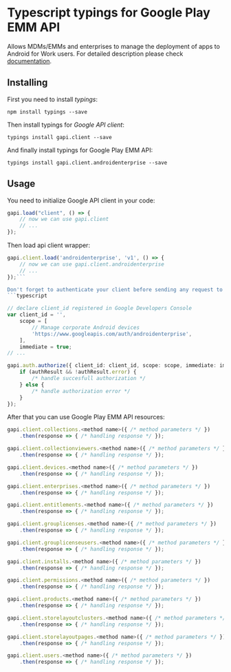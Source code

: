 # Typescript typings for Google Play EMM API
Allows MDMs/EMMs and enterprises to manage the deployment of apps to Android for Work users.
For detailed description please check [documentation](https://developers.google.com/android/work/play/emm-api).

## Installing

First you need to install *typings*:
```
npm install typings --save 
```

Then install typings for *Google API client*:
```
typings install gapi.client --save 
```

And finally install typings for Google Play EMM API:
```
typings install gapi.client.androidenterprise --save 
```

## Usage

You need to initialize Google API client in your code:
```typescript
gapi.load("client", () => { 
    // now we can use gapi.client
    // ... 
});
```

Then load api client wrapper:
```typescript
gapi.client.load('androidenterprise', 'v1', () => {
    // now we can use gapi.client.androidenterprise
    // ... 
});```

Don't forget to authenticate your client before sending any request to resources:
```typescript

// declare client_id registered in Google Developers Console
var client_id = '',
    scope = [     
        // Manage corporate Android devices
        'https://www.googleapis.com/auth/androidenterprise',
    ],
    immediate = true;
// ...

gapi.auth.authorize({ client_id: client_id, scope: scope, immediate: immediate }, authResult => {
    if (authResult && !authResult.error) {
        /* handle succesfull authorization */
    } else {
        /* handle authorization error */
    }
});            
```

After that you can use Google Play EMM API resources:

```typescript
gapi.client.collections.<method name>({ /* method parameters */ })
    .then(response => { /* handling response */ });

gapi.client.collectionviewers.<method name>({ /* method parameters */ })
    .then(response => { /* handling response */ });

gapi.client.devices.<method name>({ /* method parameters */ })
    .then(response => { /* handling response */ });

gapi.client.enterprises.<method name>({ /* method parameters */ })
    .then(response => { /* handling response */ });

gapi.client.entitlements.<method name>({ /* method parameters */ })
    .then(response => { /* handling response */ });

gapi.client.grouplicenses.<method name>({ /* method parameters */ })
    .then(response => { /* handling response */ });

gapi.client.grouplicenseusers.<method name>({ /* method parameters */ })
    .then(response => { /* handling response */ });

gapi.client.installs.<method name>({ /* method parameters */ })
    .then(response => { /* handling response */ });

gapi.client.permissions.<method name>({ /* method parameters */ })
    .then(response => { /* handling response */ });

gapi.client.products.<method name>({ /* method parameters */ })
    .then(response => { /* handling response */ });

gapi.client.storelayoutclusters.<method name>({ /* method parameters */ })
    .then(response => { /* handling response */ });

gapi.client.storelayoutpages.<method name>({ /* method parameters */ })
    .then(response => { /* handling response */ });

gapi.client.users.<method name>({ /* method parameters */ })
    .then(response => { /* handling response */ });
```